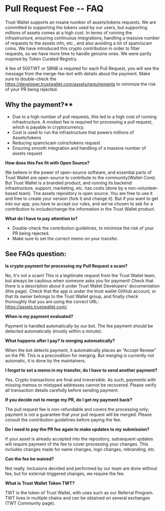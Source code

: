 # Pull Request Fee -- FAQ

Trust Wallet supports an insane number of assets/tokens requests. 
We are committed to supporting the tokens used by our users, but supporting millions of assets comes at a high cost. In terms of running the infrastructure, ensuring continuous integrations, handling a massive number of requests to the assets info, etc., and also avoiding a lot of spam/scam coins.
We have introduced this crypto contribution in order to filter requests, so we have more time to handle genuine ones.
We were partly inspired by Token Curated Registry.
 
A fee of 500TWT or 5BNB is required for each Pull Request, you will see the message from the merge-fee-bot with details about the payment. Make sure to double-check the https://developer.trustwallet.com/assets/requirements to minimize the risk of your PR being rejected.

## Why the payment?**
 
- Due to a high number of pull requests, this led to a high cost of running infrastructure. A modest fee is required for processing a pull request, which is payable in cryptocurrency. 
- Cost is used to run the infrastructure that powers millions of Assets/tokens
- Reducing spam/scam coins/tokens request
- Ensuring smooth integration and handling of a massive number of assets request

**How does this Fee fit with Open Source?**

We believe in the power of open-source software, and essential parts of Trust Wallet are open-source to contribute to the community(Wallet-Core). But Trust Wallet is a branded product, and running its backend infrastructure, support, marketing, etc. has costs (done by a non-volunteer-based team).
The assets repository is open source. You are free to use it and free to create your version (fork it and change it). But if you want to get into our app, you have to accept our rules, and we've chosen to ask for a contribution to include/change the information in the Trust Wallet product.
 
**What do I have to pay attention to?**

- Double-check the contribution guidelines, to minimize the risk of your PR being rejected.
- Make sure to set the correct memo on your transfer.


## See FAQs question:


**Is crypto payment for processing my Pull Request a scam?**

No, it's not a scam!
This is a legitimate request from the Trust Wallet team, but always be cautious when someone asks you for payment! Check that there is a description about it under Trust Wallet Developers' documentation (this page). Check that the app is under the trust wallet GitHub account, or that its owner belongs to the Trust Wallet group, and finally check thoroughly that you are using the correct URL: https://assets.trustwallet.com/ 
 
**When is my payment evaluated?**

Payment is handled automatically by our bot. The fee payment should be detected automatically (mostly within a minute).
 
**What happens after I pay? Is merging automatically?**

When the bot detects payment, it automatically places an “Accept Review” on the PR. This is a precondition for merging. But merging is currently not automatic, it is done by the maintainers.
 
**I forgot to set a memo in my transfer, do I have to send another payment?**

Yes. Crypto transactions are final and irreversible. As such, payments with missing memos or mistyped addresses cannot be recovered. Please verify all transaction details carefully before sending payment.
 
**If you decide not to merge my PR, do I get my payment back?**

The pull request fee is non-refundable and covers the processing only; payment is not a guarantee that your pull request will be merged. Please consult the contribution guidelines before paying the fee.
 
**Do I need to pay the PR fee again to make updates to my submission?**

If your asset is already accepted into the repository, subsequent updates will require payment of the fee to cover processing your changes. This includes changes made for name changes, logo changes, rebranding, etc.
 
**Can the fee be waived?**

Not really. Inclusions decided and performed by our team are done without fee, but for external-triggered changes, we require the fee.
 
**What is Trust Wallet Token TWT?**

TWT is the token of Trust Wallet, with uses such as our Referral Program. TWT lives in multiple chains and can be obtained on several exchanges (TWT Community page).
